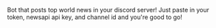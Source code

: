 Bot that posts top world news in your discord server! Just paste in your token, newsapi api key, and channel id and you're good to go!
